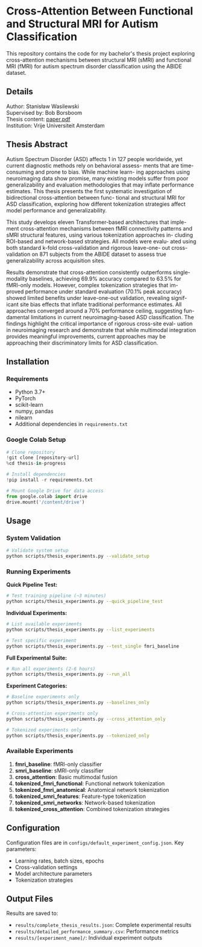 # Cross-Attention Between Functional and Structural MRI for Autism Classification

This repository contains the code for my bachelor's thesis project exploring cross-attention mechanisms between structural MRI (sMRI) and functional MRI (fMRI) for autism spectrum disorder classification using the ABIDE dataset.

## Details
Author: Stanisław Wasilewski    
Supervised by: Bob Borsboom     
Thesis content: [paper.pdf](paper.pdf)     
Institution: Vrije Universiteit Amsterdam

## Thesis Abstract

Autism Spectrum Disorder (ASD) affects 1 in 127 people
worldwide, yet current diagnostic methods rely on behavioral assess-
ments that are time-consuming and prone to bias. While machine learn-
ing approaches using neuroimaging data show promise, many existing
models suffer from poor generalizability and evaluation methodologies
that may inflate performance estimates. This thesis presents the first
systematic investigation of bidirectional cross-attention between func-
tional and structural MRI for ASD classification, exploring how different
tokenization strategies affect model performance and generalizability.    
    
This study develops eleven Transformer-based architectures that imple-
ment cross-attention mechanisms between fMRI connectivity patterns
and sMRI structural features, using various tokenization approaches in-
cluding ROI-based and network-based strategies. All models were evalu-
ated using both standard k-fold cross-validation and rigorous leave-one-
out cross-validation on 871 subjects from the ABIDE dataset to assess
true generalizability across acquisition sites.    
    
Results demonstrate that cross-attention consistently outperforms single-
modality baselines, achieving 69.9% accuracy compared to 63.5% for
fMRI-only models. However, complex tokenization strategies that im-
proved performance under standard evaluation (70.1% peak accuracy)
showed limited benefits under leave-one-out validation, revealing signif-
icant site bias effects that inflate traditional performance estimates. All
approaches converged around a 70% performance ceiling, suggesting fun-
damental limitations in current neuroimaging-based ASD classification.
The findings highlight the critical importance of rigorous cross-site eval-
uation in neuroimaging research and demonstrate that while multimodal
integration provides meaningful improvements, current approaches may
be approaching their discriminatory limits for ASD classification.


## Installation

### Requirements
- Python 3.7+
- PyTorch
- scikit-learn
- numpy, pandas
- nilearn
- Additional dependencies in `requirements.txt`

### Google Colab Setup
```python
# Clone repository
!git clone [repository-url]
%cd thesis-in-progress

# Install dependencies
!pip install -r requirements.txt

# Mount Google Drive for data access
from google.colab import drive
drive.mount('/content/drive')
```


## Usage

### System Validation
```bash
# Validate system setup
python scripts/thesis_experiments.py --validate_setup
```

### Running Experiments

**Quick Pipeline Test:**
```bash
# Test training pipeline (~3 minutes)
python scripts/thesis_experiments.py --quick_pipeline_test
```

**Individual Experiments:**
```bash
# List available experiments
python scripts/thesis_experiments.py --list_experiments

# Test specific experiment
python scripts/thesis_experiments.py --test_single fmri_baseline
```

**Full Experimental Suite:**
```bash
# Run all experiments (2-6 hours)
python scripts/thesis_experiments.py --run_all
```

**Experiment Categories:**
```bash
# Baseline experiments only
python scripts/thesis_experiments.py --baselines_only

# Cross-attention experiments only
python scripts/thesis_experiments.py --cross_attention_only

# Tokenized experiments only
python scripts/thesis_experiments.py --tokenized_only
```

### Available Experiments
1. **fmri_baseline**: fMRI-only classifier
2. **smri_baseline**: sMRI-only classifier
3. **cross_attention**: Basic multimodal fusion
4. **tokenized_fmri_functional**: Functional network tokenization
5. **tokenized_fmri_anatomical**: Anatomical network tokenization
6. **tokenized_smri_features**: Feature-type tokenization
7. **tokenized_smri_networks**: Network-based tokenization
8. **tokenized_cross_attention**: Combined tokenization strategies

## Configuration

Configuration files are in `configs/default_experiment_config.json`. Key parameters:
- Learning rates, batch sizes, epochs
- Cross-validation settings
- Model architecture parameters
- Tokenization strategies

## Output Files

Results are saved to:
- `results/complete_thesis_results.json`: Complete experimental results
- `results/detailed_performance_summary.csv`: Performance metrics
- `results/[experiment_name]/`: Individual experiment outputs